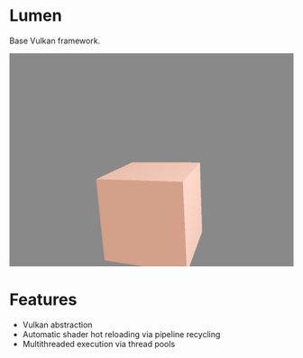 # Lumen
Base Vulkan framework. 

![](imgs/cube.png)

# Features
 * Vulkan abstraction
 * Automatic shader hot reloading via pipeline recycling
 * Multithreaded execution via thread pools
